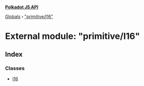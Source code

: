 **[Polkadot JS API](../README.md)**

[Globals](../globals.md) › [&quot;primitive/I16&quot;](_primitive_i16_.md)

# External module: "primitive/I16"

## Index

### Classes

* [I16](../classes/_primitive_i16_.i16.md)